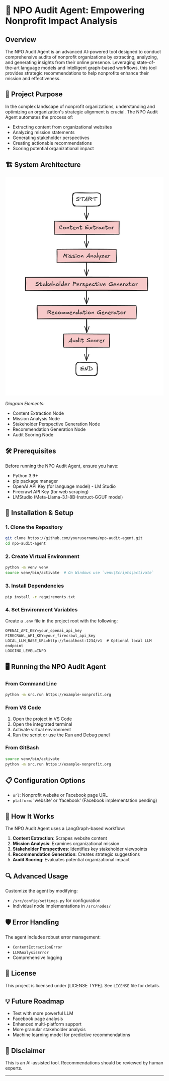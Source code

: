 # 🌟 NPO Audit Agent: Empowering Nonprofit Impact Analysis 

## Overview

The NPO Audit Agent is an advanced AI-powered tool designed to conduct comprehensive audits of nonprofit organizations by extracting, analyzing, and generating insights from their online presence. Leveraging state-of-the-art language models and intelligent graph-based workflows, this tool provides strategic recommendations to help nonprofits enhance their mission and effectiveness.

## 🎯 Project Purpose

In the complex landscape of nonprofit organizations, understanding and optimizing an organization's strategic alignment is crucial. The NPO Audit Agent automates the process of:
- Extracting content from organizational websites
- Analyzing mission statements
- Generating stakeholder perspectives
- Creating actionable recommendations
- Scoring potential organizational impact

## 🏗️ System Architecture

![Architecture Diagram](image/mermaid_chart.png)

*Diagram Elements:*
- Content Extraction Node
- Mission Analysis Node
- Stakeholder Perspective Generation Node
- Recommendation Generation Node
- Audit Scoring Node

## 🛠️ Prerequisites

Before running the NPO Audit Agent, ensure you have:

- Python 3.9+
- pip package manager
- OpenAI API Key (for language model) - LM Studio
- Firecrawl API Key (for web scraping)
- LMStudio (Meta-Llama-3.1-8B-Instruct-GGUF model)

## 🚀 Installation & Setup

### 1. Clone the Repository
```bash
git clone https://github.com/yourusername/npo-audit-agent.git
cd npo-audit-agent
```

### 2. Create Virtual Environment
```bash
python -m venv venv
source venv/bin/activate  # On Windows use `venv\Scripts\activate`
```

### 3. Install Dependencies
```bash
pip install -r requirements.txt
```

### 4. Set Environment Variables
Create a `.env` file in the project root with the following:
```
OPENAI_API_KEY=your_openai_api_key
FIRECRAWL_API_KEY=your_firecrawl_api_key
LOCAL_LLM_BASE_URL=http://localhost:1234/v1  # Optional local LLM endpoint
LOGGING_LEVEL=INFO
```

## 🖥️ Running the NPO Audit Agent

### From Command Line
```bash
python -m src.run https://example-nonprofit.org
```

### From VS Code
1. Open the project in VS Code
2. Open the integrated terminal
3. Activate virtual environment
4. Run the script or use the Run and Debug panel

### From GitBash
```bash
source venv/bin/activate
python -m src.run https://example-nonprofit.org
```

## 📋 Configuration Options

- `url`: Nonprofit website or Facebook page URL
- `platform`: 'website' or 'facebook' (Facebook implementation pending)

## 🧠 How It Works

The NPO Audit Agent uses a LangGraph-based workflow:
1. **Content Extraction**: Scrapes website content
2. **Mission Analysis**: Examines organizational mission
3. **Stakeholder Perspectives**: Identifies key stakeholder viewpoints
4. **Recommendation Generation**: Creates strategic suggestions
5. **Audit Scoring**: Evaluates potential organizational impact

## 🔍 Advanced Usage

Customize the agent by modifying:
- `/src/config/settings.py` for configuration
- Individual node implementations in `/src/nodes/`

## 🛡️ Error Handling

The agent includes robust error management:
- `ContentExtractionError`
- `LLMAnalysisError`
- Comprehensive logging

## 📄 License

This project is licensed under [LICENSE TYPE]. See `LICENSE` file for details.

## 💡 Future Roadmap
- Test with more powerful LLM
- Facebook page analysis
- Enhanced multi-platform support
- More granular stakeholder analysis
- Machine learning model for predictive recommendations

## 🚨 Disclaimer

This is an AI-assisted tool. Recommendations should be reviewed by human experts.

---